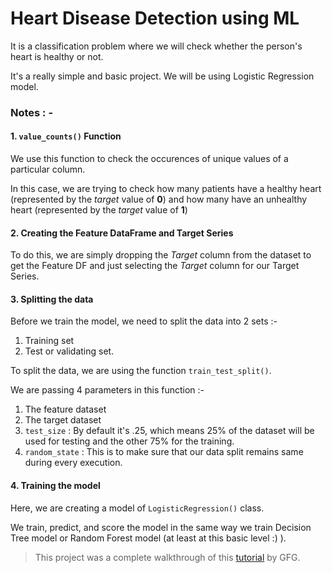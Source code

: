 # Heart Disease Detection using ML

It is a classification problem where we will check whether the person's heart is healthy or not.

It's a really simple and basic project. We will be using Logistic Regression model.

### Notes : -
#### 1. `value_counts()` Function
We use this function to check the occurences of unique values of a particular column. 

In this case, we are trying to check how many patients have a healthy heart (represented by the *target* value of **0**) and how many have an unhealthy heart (represented by the *target* value of **1**)

#### 2. Creating the Feature DataFrame and Target Series
To do this, we are simply dropping the *Target* column from the dataset to get the Feature DF and just selecting the *Target* column for our Target Series.

#### 3. Splitting the data
Before we train the model, we need to split the data into 2 sets :-
1. Training set
2. Test or validating set.

To split the data, we are using the function `train_test_split()`.

We are passing 4 parameters in this function :-
1. The feature dataset
2. The target dataset
3. `test_size` : By default it's .25, which means 25% of the dataset will be used for testing and the other 75% for the training.
4. `random_state` : This is to make sure that our data split remains same during every execution.

#### 4. Training the model
Here, we are creating a model of `LogisticRegression()` class. 

We train, predict, and score the model in the same way we train Decision Tree model or Random Forest model (at least at this basic level :) ).


> This project was a complete walkthrough of this [tutorial](https://youtu.be/F_9gGyCs3YY?si=GDHr1nkJf4QHzUhG) by GFG.